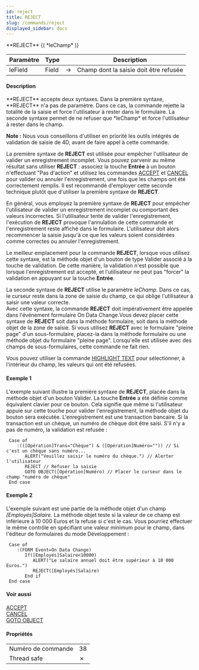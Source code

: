 ```yaml
---
id: reject
title: REJECT
slug: /commands/reject
displayed_sidebar: docs
---
```


<!--REF #_command_.REJECT.Syntax-->**REJECT** {( *leChamp* )}<!-- END REF-->
<!--REF #_command_.REJECT.Params-->
| Paramètre | Type |  | Description |
| --- | --- | --- | --- |
| leField | Field | &#8594;  | Champ dont la saisie doit être refusée |

<!-- END REF-->

#### Description 

<!--REF #_command_.REJECT.Summary-->**REJECT** accepte deux syntaxes.<!-- END REF--> Dans la première syntaxe, **REJECT** n'a pas de paramètre. Dans ce cas, la commande rejette la totalité de la saisie et force l'utilisateur à rester dans le formulaire. La seconde syntaxe permet de ne refuser que *leChamp* et force l'utilisateur à rester dans le champ. 

**Note :** Nous vous conseillons d'utiliser en priorité les outils intégrés de validation de saisie de 4D, avant de faire appel à cette commande.

La première syntaxe de **REJECT** est utilisée pour empêcher l'utilisateur de valider un enregistrement incomplet. Vous pouvez parvenir au même résultat sans utiliser **REJECT** : associez la touche **Entrée** à un bouton n'effectuant "Pas d'action" et utilisez les commandes [ACCEPT](accept.md) et [CANCEL](cancel.md) pour valider ou annuler l'enregistrement, une fois que les champs ont été correctement remplis. Il est recommandé d'employer cette seconde technique plutôt que d'utiliser la première syntaxe de **REJECT**.

En général, vous employez la première syntaxe de **REJECT** pour empêcher l'utilisateur de valider un enregistrement incomplet ou comportant des valeurs incorrectes. Si l'utilisateur tente de valider l'enregistrement, l'exécution de **REJECT** provoque l'annulation de cette commande et l'enregistrement reste affiché dans le formulaire. L'utilisateur doit alors recommencer la saisie jusqu'à ce que les valeurs soient considérées comme correctes ou annuler l'enregistrement.

Le meilleur emplacement pour la commande **REJECT**, lorsque vous utilisez cette syntaxe, est la méthode objet d'un bouton de type Valider associé à la touche de validation. De cette manière, la validation n'est possible que lorsque l'enregistrement est accepté, et l'utilisateur ne peut pas "forcer" la validation en appuyant sur la touche **Entrée**.

La seconde syntaxe de **REJECT** utilise le paramètre *leChamp*. Dans ce cas, le curseur reste dans la zone de saisie du champ, ce qui oblige l'utilisateur à saisir une valeur correcte.   
Avec cette syntaxe, la commande **REJECT** doit impérativement être appelée dans l'événement formulaire On Data Change.Vous devez placer cette syntaxe de **REJECT** soit dans la méthode formulaire, soit dans la méthode objet de la zone de saisie. Si vous utilisez **REJECT** avec le formulaire "pleine page" d'un sous-formulaire, placez-la dans la méthode formulaire ou une méthode objet du formulaire "pleine page". Lorsqu'elle est utilisée avec des champs de sous-formulaires, cette commande ne fait rien.

Vous pouvez utiliser la commande [HIGHLIGHT TEXT](highlight-text.md) pour sélectionner, à l'intérieur du champ, les valeurs qui ont été refusées.

#### Exemple 1 

L'exemple suivant illustre la première syntaxe de **REJECT**, placée dans la méthode objet d'un bouton Valider. La touche **Entrée** a été définie comme équivalent clavier pour ce bouton. Cela signifie que même si l'utilisateur appuie sur cette touche pour valider l'enregistrement, la méthode objet du bouton sera exécutée. L'enregistrement est une transaction bancaire. Si la transaction est un chèque, un numéro de chèque doit être saisi. S'il n'y a pas de numéro, la validation est refusée : 

```4d
 Case of
    :(([Opération]Trans="Chèque") & ([Opération]Numéro="")) // Si c'est un chèque sans numéro...
       ALERT("Veuillez saisir le numéro du chèque.") // Alerter l'utilisateur
       REJECT // Refuser la saisie
       GOTO OBJECT([Opération]Numéro) // Placer le curseur dans le champ "numéro de chèque"
 End case
```

#### Exemple 2 

L'exemple suivant est une partie de la méthode objet d'un champ *\[Employés\]Salaire*. La méthode objet teste si la valeur de ce champ est inférieure à 10 000 Euros et la refuse si c'est le cas. Vous pourriez effectuer le même contrôle en spécifiant une valeur minimum pour le champ, dans l'éditeur de formulaires du mode Développement :

```4d
 Case of
    :(FORM Event=On Data Change)
       If([Employés]Salaire<10000)
          ALERT("Le salaire annuel doit être supérieur à 10 000 Euros.")
          REJECT([Employés]Salaire)
       End if
 End case
```

#### Voir aussi 

[ACCEPT](accept.md)  
[CANCEL](cancel.md)  
[GOTO OBJECT](goto-object.md)  

#### Propriétés

|  |  |
| --- | --- |
| Numéro de commande | 38 |
| Thread safe | &cross; |



